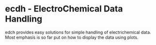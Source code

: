 # ecdh - ElectroChemical Data Handling
edch provides easy solutions for simple handling of electrichemical data. Most emphasis is so far put on how to display the data using plots.

